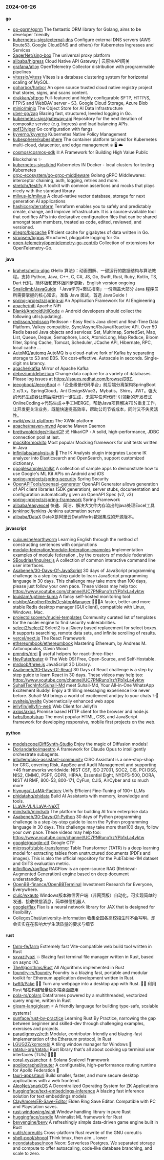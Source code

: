 ### 2024-06-26

#### go
* [go-gorm/gorm](https://github.com/go-gorm/gorm) The fantastic ORM library for Golang, aims to be developer friendly
* [kubernetes-sigs/external-dns](https://github.com/kubernetes-sigs/external-dns) Configure external DNS servers (AWS Route53, Google CloudDNS and others) for Kubernetes Ingresses and Services
* [SagerNet/sing-box](https://github.com/SagerNet/sing-box) The universal proxy platform
* [alibaba/higress](https://github.com/alibaba/higress) Cloud Native API Gateway | 云原生API网关
* [grafana/alloy](https://github.com/grafana/alloy) OpenTelemetry Collector distribution with programmable pipelines
* [vitessio/vitess](https://github.com/vitessio/vitess) Vitess is a database clustering system for horizontal scaling of MySQL.
* [goharbor/harbor](https://github.com/goharbor/harbor) An open source trusted cloud native registry project that stores, signs, and scans content.
* [drakkan/sftpgo](https://github.com/drakkan/sftpgo) Full-featured and highly configurable SFTP, HTTP/S, FTP/S and WebDAV server - S3, Google Cloud Storage, Azure Blob
* [minio/minio](https://github.com/minio/minio) The Object Store for AI Data Infrastructure
* [uber-go/zap](https://github.com/uber-go/zap) Blazing fast, structured, leveled logging in Go.
* [kubernetes-sigs/gateway-api](https://github.com/kubernetes-sigs/gateway-api) Repository for the next iteration of composite service (e.g. Ingress) and load balancing APIs.
* [spf13/viper](https://github.com/spf13/viper) Go configuration with fangs
* [kyverno/kyverno](https://github.com/kyverno/kyverno) Kubernetes Native Policy Management
* [kubesphere/kubesphere](https://github.com/kubesphere/kubesphere) The container platform tailored for Kubernetes multi-cloud, datacenter, and edge management ⎈ 🖥 ☁️
* [cosmos/cosmos-sdk](https://github.com/cosmos/cosmos-sdk) ⛓️ A Framework for Building High Value Public Blockchains ✨
* [kubernetes-sigs/kind](https://github.com/kubernetes-sigs/kind) Kubernetes IN Docker - local clusters for testing Kubernetes
* [grpc-ecosystem/go-grpc-middleware](https://github.com/grpc-ecosystem/go-grpc-middleware) Golang gRPC Middlewares: interceptor chaining, auth, logging, retries and more.
* [stretchr/testify](https://github.com/stretchr/testify) A toolkit with common assertions and mocks that plays nicely with the standard library
* [milvus-io/milvus](https://github.com/milvus-io/milvus) A cloud-native vector database, storage for next generation AI applications
* [hashicorp/terraform](https://github.com/hashicorp/terraform) Terraform enables you to safely and predictably create, change, and improve infrastructure. It is a source-available tool that codifies APIs into declarative configuration files that can be shared amongst team members, treated as code, edited, reviewed, and versioned.
* [allegro/bigcache](https://github.com/allegro/bigcache) Efficient cache for gigabytes of data written in Go.
* [sirupsen/logrus](https://github.com/sirupsen/logrus) Structured, pluggable logging for Go.
* [open-telemetry/opentelemetry-go-contrib](https://github.com/open-telemetry/opentelemetry-go-contrib) Collection of extensions for OpenTelemetry-Go.

#### java
* [krahets/hello-algo](https://github.com/krahets/hello-algo) 《Hello 算法》：动画图解、一键运行的数据结构与算法教程。支持 Python, Java, C++, C, C#, JS, Go, Swift, Rust, Ruby, Kotlin, TS, Dart 代码。简体版和繁体版同步更新，English version ongoing
* [Snailclimb/JavaGuide](https://github.com/Snailclimb/JavaGuide) 「Java学习+面试指南」一份涵盖大部分 Java 程序员所需要掌握的核心知识。准备 Java 面试，首选 JavaGuide！
* [spring-projects/spring-ai](https://github.com/spring-projects/spring-ai) An Application Framework for AI Engineering
* [apache/nifi](https://github.com/apache/nifi) Apache NiFi
* [Blankj/AndroidUtilCode](https://github.com/Blankj/AndroidUtilCode) 🔥 Android developers should collect the following utils(updating).
* [redisson/redisson](https://github.com/redisson/redisson) Redisson - Easy Redis Java client and Real-Time Data Platform. Valkey compatible. Sync/Async/RxJava/Reactive API. Over 50 Redis based Java objects and services: Set, Multimap, SortedSet, Map, List, Queue, Deque, Semaphore, Lock, AtomicLong, Map Reduce, Bloom filter, Spring Cache, Tomcat, Scheduler, JCache API, Hibernate, RPC, local cache ...
* [AutoMQ/automq](https://github.com/AutoMQ/automq) AutoMQ is a cloud-native fork of Kafka by separating storage to S3 and EBS. 10x cost-effective. Autoscale in seconds. Single-digit ms latency.
* [apache/kafka](https://github.com/apache/kafka) Mirror of Apache Kafka
* [debezium/debezium](https://github.com/debezium/debezium) Change data capture for a variety of databases. Please log issues at https://issues.redhat.com/browse/DBZ.
* [jeecgboot/JeecgBoot](https://github.com/jeecgboot/JeecgBoot) 🔥「企业级低代码平台」前后端分离架构SpringBoot 2.x/3.x，SpringCloud，Ant Design&Vue3，Mybatis，Shiro，JWT。强大的代码生成器让前后端代码一键生成，无需写任何代码! 引领新的开发模式OnlineCoding->代码生成->手工MERGE，帮助Java项目解决70%重复工作，让开发更关注业务，既能快速提高效率，帮助公司节省成本，同时又不失灵活性。
* [xwiki/xwiki-platform](https://github.com/xwiki/xwiki-platform) The XWiki platform
* [apache/maven-mvnd](https://github.com/apache/maven-mvnd) Apache Maven Daemon
* [brettwooldridge/HikariCP](https://github.com/brettwooldridge/HikariCP) 光 HikariCP・A solid, high-performance, JDBC connection pool at last.
* [mockito/mockito](https://github.com/mockito/mockito) Most popular Mocking framework for unit tests written in Java
* [infinilabs/analysis-ik](https://github.com/infinilabs/analysis-ik) 🚌 The IK Analysis plugin integrates Lucene IK analyzer into Elasticsearch and OpenSearch, support customized dictionary.
* [googlesamples/mlkit](https://github.com/googlesamples/mlkit) A collection of sample apps to demonstrate how to use Google's ML Kit APIs on Android and iOS
* [spring-projects/spring-security](https://github.com/spring-projects/spring-security) Spring Security
* [OpenAPITools/openapi-generator](https://github.com/OpenAPITools/openapi-generator) OpenAPI Generator allows generation of API client libraries (SDK generation), server stubs, documentation and configuration automatically given an OpenAPI Spec (v2, v3)
* [spring-projects/spring-framework](https://github.com/spring-projects/spring-framework) Spring Framework
* [alibaba/easyexcel](https://github.com/alibaba/easyexcel) 快速、简洁、解决大文件内存溢出的java处理Excel工具
* [jenkinsci/jenkins](https://github.com/jenkinsci/jenkins) Jenkins automation server
* [alibaba/DataX](https://github.com/alibaba/DataX) DataX是阿里云DataWorks数据集成的开源版本。

#### javascript
* [cuixueshe/earthworm](https://github.com/cuixueshe/earthworm) Learning English through the method of constructing sentences with conjunctions
* [module-federation/module-federation-examples](https://github.com/module-federation/module-federation-examples) Implementation examples of module federation , by the creators of module federation
* [SBoudrias/Inquirer.js](https://github.com/SBoudrias/Inquirer.js) A collection of common interactive command line user interfaces.
* [Asabeneh/30-Days-Of-JavaScript](https://github.com/Asabeneh/30-Days-Of-JavaScript) 30 days of JavaScript programming challenge is a step-by-step guide to learn JavaScript programming language in 30 days. This challenge may take more than 100 days, please just follow your own pace. These videos may help too: https://www.youtube.com/channel/UC7PNRuno1rzYPb1xLa4yktw
* [louislam/uptime-kuma](https://github.com/louislam/uptime-kuma) A fancy self-hosted monitoring tool
* [qishibo/AnotherRedisDesktopManager](https://github.com/qishibo/AnotherRedisDesktopManager) 🚀🚀🚀A faster, better and more stable Redis desktop manager [GUI client], compatible with Linux, Windows, Mac.
* [projectdiscovery/nuclei-templates](https://github.com/projectdiscovery/nuclei-templates) Community curated list of templates for the nuclei engine to find security vulnerabilities.
* [select2/select2](https://github.com/select2/select2) Select2 is a jQuery based replacement for select boxes. It supports searching, remote data sets, and infinite scrolling of results.
* [vercel/next.js](https://github.com/vercel/next.js) The React Framework
* [ethereumbook/ethereumbook](https://github.com/ethereumbook/ethereumbook) Mastering Ethereum, by Andreas M. Antonopoulos, Gavin Wood
* [pmndrs/drei](https://github.com/pmndrs/drei) 🥉 useful helpers for react-three-fiber
* [HeyPuter/puter](https://github.com/HeyPuter/puter) 🌐 The Web OS! Free, Open-Source, and Self-Hostable.
* [mrdoob/three.js](https://github.com/mrdoob/three.js) JavaScript 3D Library.
* [Asabeneh/30-Days-Of-React](https://github.com/Asabeneh/30-Days-Of-React) 30 Days of React challenge is a step by step guide to learn React in 30 days. These videos may help too: https://www.youtube.com/channel/UC7PNRuno1rzYPb1xLa4yktw
* [SuhailTechInfo/Suhail-Md](https://github.com/SuhailTechInfo/Suhail-Md) meet Suhail-Md, Your All-in-One WhatsApp Excitement Buddy! Enjoy a thrilling messaging experience like never before. Suhail-Md brings a world of excitement and joy to your chats ✨🤖
* [sveltejs/svelte](https://github.com/sveltejs/svelte) Cybernetically enhanced web apps
* [jellyfin/jellyfin-web](https://github.com/jellyfin/jellyfin-web) Web Client for Jellyfin
* [axios/axios](https://github.com/axios/axios) Promise based HTTP client for the browser and node.js
* [twbs/bootstrap](https://github.com/twbs/bootstrap) The most popular HTML, CSS, and JavaScript framework for developing responsive, mobile first projects on the web.

#### python
* [modelscope/DiffSynth-Studio](https://github.com/modelscope/DiffSynth-Studio) Enjoy the magic of Diffusion models!
* [Doriandarko/maestro](https://github.com/Doriandarko/maestro) A framework for Claude Opus to intelligently orchestrate subagents.
* [intuitem/ciso-assistant-community](https://github.com/intuitem/ciso-assistant-community) CISO Assistant is a one-stop-shop for GRC, covering Risk, AppSec and Audit Management and supporting +46 frameworks worldwide: NIST CSF, ISO 27001, SOC2, CIS, PCI DSS, NIS2, CMMC, PSPF, GDPR, HIPAA, Essential Eight, NYDFS-500, DORA, NIST AI RMF, 800-53, 800-171, CyFun, CJIS, AirCyber and so much more
* [hiyouga/LLaMA-Factory](https://github.com/hiyouga/LLaMA-Factory) Unify Efficient Fine-Tuning of 100+ LLMs
* [phidatahq/phidata](https://github.com/phidatahq/phidata) Build AI Assistants with memory, knowledge and tools.
* [LLaVA-VL/LLaVA-NeXT](https://github.com/LLaVA-VL/LLaVA-NeXT)
* [mindsdb/mindsdb](https://github.com/mindsdb/mindsdb) The platform for building AI from enterprise data
* [Asabeneh/30-Days-Of-Python](https://github.com/Asabeneh/30-Days-Of-Python) 30 days of Python programming challenge is a step-by-step guide to learn the Python programming language in 30 days. This challenge may take more than100 days, follow your own pace. These videos may help too: https://www.youtube.com/channel/UC7PNRuno1rzYPb1xLa4yktw
* [google/google-ctf](https://github.com/google/google-ctf) Google CTF
* [microsoft/table-transformer](https://github.com/microsoft/table-transformer) Table Transformer (TATR) is a deep learning model for extracting tables from unstructured documents (PDFs and images). This is also the official repository for the PubTables-1M dataset and GriTS evaluation metric.
* [infiniflow/ragflow](https://github.com/infiniflow/ragflow) RAGFlow is an open-source RAG (Retrieval-Augmented Generation) engine based on deep document understanding.
* [OpenBB-finance/OpenBBTerminal](https://github.com/OpenBB-finance/OpenBBTerminal) Investment Research for Everyone, Everywhere.
* [cluic/wxauto](https://github.com/cluic/wxauto) Windows版本微信客户端（非网页版）自动化，可实现简单的发送、接收微信消息，简单微信机器人
* [google/flax](https://github.com/google/flax) Flax is a neural network library for JAX that is designed for flexibility.
* [CollegesChat/university-information](https://github.com/CollegesChat/university-information) 收集全国各高校招生时不会写明，却会实实在在影响大学生活质量的要求与细节

#### rust
* [farm-fe/farm](https://github.com/farm-fe/farm) Extremely fast Vite-compatible web build tool written in Rust
* [sxyazi/yazi](https://github.com/sxyazi/yazi) 💥 Blazing fast terminal file manager written in Rust, based on async I/O.
* [TheAlgorithms/Rust](https://github.com/TheAlgorithms/Rust) All Algorithms implemented in Rust
* [foundry-rs/foundry](https://github.com/foundry-rs/foundry) Foundry is a blazing fast, portable and modular toolkit for Ethereum application development written in Rust.
* [tw93/Pake](https://github.com/tw93/Pake) 🤱🏻 Turn any webpage into a desktop app with Rust. 🤱🏻 利用 Rust 轻松构建轻量级多端桌面应用
* [pola-rs/polars](https://github.com/pola-rs/polars) Dataframes powered by a multithreaded, vectorized query engine, written in Rust
* [gleam-lang/gleam](https://github.com/gleam-lang/gleam) ⭐️ A friendly language for building type-safe, scalable systems!
* [sunface/rust-by-practice](https://github.com/sunface/rust-by-practice) Learning Rust By Practice, narrowing the gap between beginner and skilled-dev through challenging examples, exercises and projects.
* [paradigmxyz/reth](https://github.com/paradigmxyz/reth) Modular, contributor-friendly and blazing-fast implementation of the Ethereum protocol, in Rust
* [LGUG2Z/komorebi](https://github.com/LGUG2Z/komorebi) A tiling window manager for Windows 🍉
* [ratatui-org/ratatui](https://github.com/ratatui-org/ratatui) Rust library that's all about cooking up terminal user interfaces (TUIs) 👨‍🍳🐀
* [coral-xyz/anchor](https://github.com/coral-xyz/anchor) ⚓ Solana Sealevel Framework
* [apollographql/router](https://github.com/apollographql/router) A configurable, high-performance routing runtime for Apollo Federation 🚀
* [tauri-apps/tauri](https://github.com/tauri-apps/tauri) Build smaller, faster, and more secure desktop applications with a web frontend.
* [AleoNet/snarkOS](https://github.com/AleoNet/snarkOS) A Decentralized Operating System for ZK Applications
* [huggingface/text-embeddings-inference](https://github.com/huggingface/text-embeddings-inference) A blazing fast inference solution for text embeddings models
* [ClayAmore/ER-Save-Editor](https://github.com/ClayAmore/ER-Save-Editor) Elden Ring Save Editor. Compatible with PC and Playstation saves.
* [rust-windowing/winit](https://github.com/rust-windowing/winit) Window handling library in pure Rust
* [huggingface/candle](https://github.com/huggingface/candle) Minimalist ML framework for Rust
* [bevyengine/bevy](https://github.com/bevyengine/bevy) A refreshingly simple data-driven game engine built in Rust
* [uutils/coreutils](https://github.com/uutils/coreutils) Cross-platform Rust rewrite of the GNU coreutils
* [shell-pool/shpool](https://github.com/shell-pool/shpool) Think tmux, then aim... lower
* [neondatabase/neon](https://github.com/neondatabase/neon) Neon: Serverless Postgres. We separated storage and compute to offer autoscaling, code-like database branching, and scale to zero.
